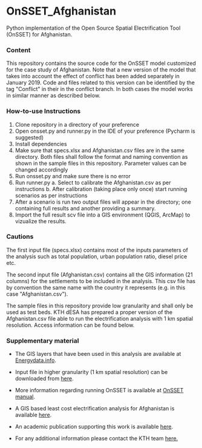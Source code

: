 # OnSSET_Afghanistan

Python implementation of the Open Source Spatial Electrification Tool (OnSSET) for Afghanistan.

### Content

This repository contains the source code for the OnSSET model customized for the case study of Afghanistan. Note that a new version of the model that takes into account the effect of conflict has been added separately in January 2019. Code and files related to this version can be identified by the tag "Conflict" in their in the conflict branch. In both cases the model works in similar manner as described below.

### How-to-use Instructions 

1. Clone repository in a directory of your preference
2. Open onsset.py and runner.py in the IDE of your preference (Pycharm is suggested)
3. Install dependencies
4. Make sure that specs.xlsx and Afghanistan.csv files are in the same directory. Both files shall follow the format and naming convention as shown in the sample files in this repository. Parameter values can be changed accordingly
4. Run onsset.py and make sure there is no error
5. Run runner.py
  a. Select to calibrate the Afghanistan.csv as per instructions
  b. After calibration (taking place only once) start running scenarios as per instructions
5. After a scenario is run two output files will appear in the directory; one containing full results and another providing a summary.
6. Import the full result scv file into a GIS environment (QGIS, ArcMap) to vizualize the results.

### Cautions

The first input file (specs.xlsx) contains most of the inputs parameters of the analysis such as total population, urban population ratio, diesel price etc.

The second input file (Afghanistan.csv) contains all the GIS information (21 columns) for the settlements to be included in the analysis. This csv file has by convention the same name with the country it represents (e.g. in this case "Afghanistan.csv").

The sample files in this repository provide low granularity and shall only be used as test beds. KTH dESA has prepared a proper version of the Afghanistan.csv file able to run the electrification analysis with 1 km spatial resolution. Access information can be found below.

### Supplementary material

- The GIS layers that have been used in this analysis are available at [Energydata.info](https://energydata.info/).
- Input file in higher granularity (1 km spatial resolution) can be downloaded from [here](https://drive.google.com/drive/folders/1ejRtY2CHmlXWYkV4NBjsgkC8BXJxFiSz?usp=sharing).
- More information regarding running OnSSET is available at [OnSSET manual](http://www.onsset.org/get-started.html).
- A GIS based least cost electrification analysis for Afghanistan is available [here](https://energypedia.info/wiki/File:A_GIS_approach_to_electrification_planning_in_Afghanistan.pdf).
- An academic publication supporting this work is available [here](https://www.mdpi.com/2071-1050/12/3/777).

- For any additional information please contact the KTH team [here.](http://www.onsset.org/contact--forum.html)
